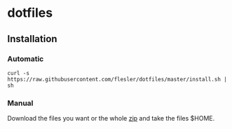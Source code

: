 # dotfiles

## Installation

### Automatic

	curl -s https://raw.githubusercontent.com/flesler/dotfiles/master/install.sh | sh

### Manual

Download the files you want or the whole [zip](https://github.com/flesler/dotfiles/archive/master.zip) and take the files $HOME.
